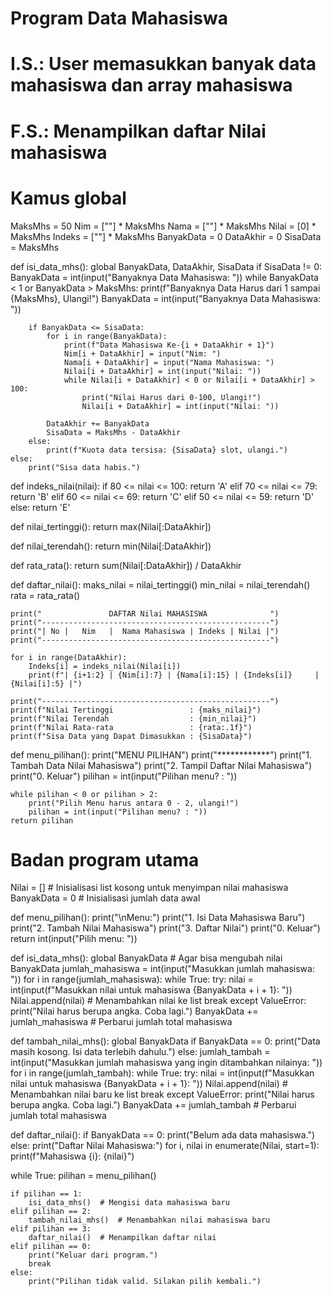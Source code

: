 # Program Data Mahasiswa
# I.S.: User memasukkan banyak data mahasiswa dan array mahasiswa
# F.S.: Menampilkan daftar Nilai mahasiswa

# Kamus global
MaksMhs = 50
Nim = [""] * MaksMhs
Nama = [""] * MaksMhs
Nilai = [0] * MaksMhs
Indeks = [""] * MaksMhs
BanyakData = 0
DataAkhir = 0
SisaData = MaksMhs

def isi_data_mhs():
    global BanyakData, DataAkhir, SisaData
    if SisaData != 0:
        BanyakData = int(input("Banyaknya Data Mahasiswa: "))
        while BanyakData < 1 or BanyakData > MaksMhs:
            print(f"Banyaknya Data Harus dari 1 sampai {MaksMhs}, Ulangi!")
            BanyakData = int(input("Banyaknya Data Mahasiswa: "))

        if BanyakData <= SisaData:
            for i in range(BanyakData):
                print(f"Data Mahasiswa Ke-{i + DataAkhir + 1}")
                Nim[i + DataAkhir] = input("Nim: ")
                Nama[i + DataAkhir] = input("Nama Mahasiswa: ")
                Nilai[i + DataAkhir] = int(input("Nilai: "))
                while Nilai[i + DataAkhir] < 0 or Nilai[i + DataAkhir] > 100:
                    print("Nilai Harus dari 0-100, Ulangi!")
                    Nilai[i + DataAkhir] = int(input("Nilai: "))

            DataAkhir += BanyakData
            SisaData = MaksMhs - DataAkhir
        else:
            print(f"Kuota data tersisa: {SisaData} slot, ulangi.")
    else:
        print("Sisa data habis.")

def indeks_nilai(nilai):
    if 80 <= nilai <= 100:
        return 'A'
    elif 70 <= nilai <= 79:
        return 'B'
    elif 60 <= nilai <= 69:
        return 'C'
    elif 50 <= nilai <= 59:
        return 'D'
    else:
        return 'E'

def nilai_tertinggi():
    return max(Nilai[:DataAkhir])

def nilai_terendah():
    return min(Nilai[:DataAkhir])

def rata_rata():
    return sum(Nilai[:DataAkhir]) / DataAkhir

def daftar_nilai():
    maks_nilai = nilai_tertinggi()
    min_nilai = nilai_terendah()
    rata = rata_rata()

    print("               DAFTAR Nilai MAHASISWA              ")
    print("---------------------------------------------------")
    print("| No |   Nim   |  Nama Mahasiswa | Indeks | Nilai |")
    print("---------------------------------------------------")
    
    for i in range(DataAkhir):
        Indeks[i] = indeks_nilai(Nilai[i])
        print(f"| {i+1:2} | {Nim[i]:7} | {Nama[i]:15} | {Indeks[i]}     | {Nilai[i]:5} |")
    
    print("---------------------------------------------------")
    print(f"Nilai Tertinggi                 : {maks_nilai}")
    print(f"Nilai Terendah                  : {min_nilai}")
    print(f"Nilai Rata-rata                 : {rata:.1f}")
    print(f"Sisa Data yang Dapat Dimasukkan : {SisaData}")

def menu_pilihan():
    print("MENU PILIHAN")
    print("************")
    print("1. Tambah Data Nilai Mahasiswa")
    print("2. Tampil Daftar Nilai Mahasiswa")
    print("0. Keluar")
    pilihan = int(input("Pilihan menu? : "))
    
    while pilihan < 0 or pilihan > 2:
        print("Pilih Menu harus antara 0 - 2, ulangi!")
        pilihan = int(input("Pilihan menu? : "))
    return pilihan

# Badan program utama
Nilai = []  # Inisialisasi list kosong untuk menyimpan nilai mahasiswa
BanyakData = 0  # Inisialisasi jumlah data awal

def menu_pilihan():
    print("\nMenu:")
    print("1. Isi Data Mahasiswa Baru")
    print("2. Tambah Nilai Mahasiswa")
    print("3. Daftar Nilai")
    print("0. Keluar")
    return int(input("Pilih menu: "))

def isi_data_mhs():
    global BanyakData  # Agar bisa mengubah nilai BanyakData
    jumlah_mahasiswa = int(input("Masukkan jumlah mahasiswa: "))
    for i in range(jumlah_mahasiswa):
        while True:
            try:
                nilai = int(input(f"Masukkan nilai untuk mahasiswa {BanyakData + i + 1}: "))
                Nilai.append(nilai)  # Menambahkan nilai ke list
                break
            except ValueError:
                print("Nilai harus berupa angka. Coba lagi.")
    BanyakData += jumlah_mahasiswa  # Perbarui jumlah total mahasiswa

def tambah_nilai_mhs():
    global BanyakData
    if BanyakData == 0:
        print("Data masih kosong. Isi data terlebih dahulu.")
    else:
        jumlah_tambah = int(input("Masukkan jumlah mahasiswa yang ingin ditambahkan nilainya: "))
        for i in range(jumlah_tambah):
            while True:
                try:
                    nilai = int(input(f"Masukkan nilai untuk mahasiswa {BanyakData + i + 1}: "))
                    Nilai.append(nilai)  # Menambahkan nilai baru ke list
                    break
                except ValueError:
                    print("Nilai harus berupa angka. Coba lagi.")
        BanyakData += jumlah_tambah  # Perbarui jumlah total mahasiswa

def daftar_nilai():
    if BanyakData == 0:
        print("Belum ada data mahasiswa.")
    else:
        print("Daftar Nilai Mahasiswa:")
        for i, nilai in enumerate(Nilai, start=1):
            print(f"Mahasiswa {i}: {nilai}")

while True:
    pilihan = menu_pilihan()
    
    if pilihan == 1:
        isi_data_mhs()  # Mengisi data mahasiswa baru
    elif pilihan == 2:
        tambah_nilai_mhs()  # Menambahkan nilai mahasiswa baru
    elif pilihan == 3:
        daftar_nilai()  # Menampilkan daftar nilai
    elif pilihan == 0:
        print("Keluar dari program.")
        break
    else:
        print("Pilihan tidak valid. Silakan pilih kembali.")

   
